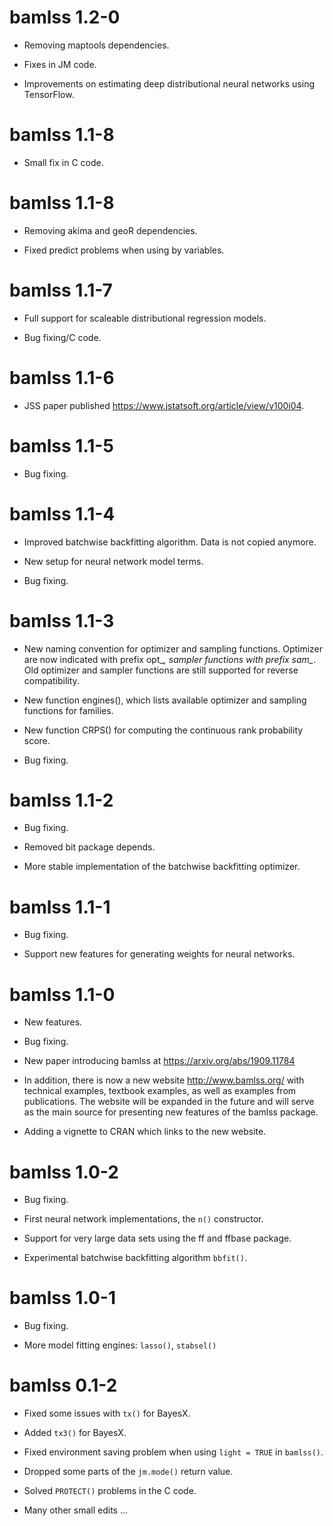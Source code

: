 # bamlss 1.2-0

* Removing maptools dependencies.

* Fixes in JM code.

* Improvements on estimating deep distributional neural networks using TensorFlow.

# bamlss 1.1-8

* Small fix in C code.

# bamlss 1.1-8

* Removing akima and geoR dependencies.

* Fixed predict problems when using by variables.

# bamlss 1.1-7

* Full support for scaleable distributional regression models.

* Bug fixing/C code.

# bamlss 1.1-6

* JSS paper published <https://www.jstatsoft.org/article/view/v100i04>.

# bamlss 1.1-5

* Bug fixing.

# bamlss 1.1-4

* Improved batchwise backfitting algorithm. Data is not copied anymore.

* New setup for neural network model terms.

* Bug fixing.

# bamlss 1.1-3

* New naming convention for optimizer and sampling functions.
  Optimizer are now indicated with prefix opt_*, sampler
  functions with prefix sam_*. Old optimizer and sampler
  functions are still supported for reverse compatibility.

* New function engines(), which lists available optimizer and sampling
  functions for families.

* New function CRPS() for computing the continuous rank probability score.

* Bug fixing.

# bamlss 1.1-2

* Bug fixing.

* Removed bit package depends.

* More stable implementation of the batchwise backfitting optimizer.

# bamlss 1.1-1

* Bug fixing.

* Support new features for generating weights for neural networks.

# bamlss 1.1-0

* New features.

* Bug fixing.

* New paper introducing bamlss at <https://arxiv.org/abs/1909.11784>

* In addition, there is now a new website <http://www.bamlss.org/> with technical examples, textbook
  examples, as well as examples from publications. The website will be expanded in the future and
  will serve as the main source for presenting new features of the bamlss package.

* Adding a vignette to CRAN which links to the new website.


# bamlss 1.0-2

* Bug fixing.

* First neural network implementations, the `n()` constructor.

* Support for very large data sets using the ff and ffbase package.

* Experimental batchwise backfitting algorithm `bbfit()`.


# bamlss 1.0-1

* Bug fixing.

* More model fitting engines: `lasso()`, `stabsel()`


# bamlss 0.1-2

* Fixed some issues with `tx()` for BayesX.

* Added `tx3()` for BayesX.

* Fixed environment saving problem when using `light = TRUE` in `bamlss()`.

* Dropped some parts of the `jm.mode()` return value.

* Solved `PROTECT()` problems in the C code.

* Many other small edits ...
